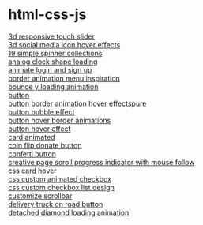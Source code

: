 # html-css-js
<a href="https://hawanbeats.github.io/html-css-js/3d%20responsive%20touch%20slider/">3d responsive touch slider</a>
<br>
<a href="https://hawanbeats.github.io/html-css-js/3d%20social%20media%20icon%20hover%20effects/">3d social media icon hover effects</a>
<br>
<a href="https://hawanbeats.github.io/html-css-js/19%20simple%20spinner%20collections/">19 simple spinner collections</a>
<br>
<a href="https://hawanbeats.github.io/html-css-js/analog%20clock%20shape%20loading/">analog clock shape loading</a>
<br>
<a href="https://hawanbeats.github.io/html-css-js/animate%20login%20and%20sign%20up/">animate login and sign up</a>
<br>
<a href="https://hawanbeats.github.io/html-css-js/border%20animation%20menu%20inspiration/">border animation menu inspiration</a>
<br>
<a href="https://hawanbeats.github.io/html-css-js/bounce%20y%20loading%20animation/">bounce y loading animation</a>
<br>
<a href="https://hawanbeats.github.io/html-css-js/button/">button</a>
<br>
<a href="https://hawanbeats.github.io/html-css-js/button%20border%20animation%20on%20hover%20effectspure/">button border animation hover effectspure</a>
<br>
<a href="https://hawanbeats.github.io/html-css-js/button%20bubble%20effect/">button bubble effect</a>
<br>
<a href="https://hawanbeats.github.io/html-css-js/button%20hover%20border%20animations/">button hover border animations</a>
<br>
<a href="https://hawanbeats.github.io/html-css-js/button%20hover%20effect/">button hover effect</a>
<br>
<a href="https://hawanbeats.github.io/html-css-js/card%20animated/">card animated</a>
<br>
<a href="https://hawanbeats.github.io/html-css-js/coin%20flip%20donate%20button/">coin flip donate button</a>
<br>
<a href="https://hawanbeats.github.io/html-css-js/confetti%20button/">confetti button</a>
<br>
<a href="https://hawanbeats.github.io/html-css-js/creative%20page%20scroll%20progress%20indicator%20with%20mouse%20follow/">creative page scroll progress indicator with mouse follow</a>
<br>
<a href="https://hawanbeats.github.io/html-css-js/css%20card%20hover/">css card hover</a>
<br>
<a href="https://hawanbeats.github.io/html-css-js/css%20custom%20animated%20checkbox/">css custom animated checkbox</a>
<br>
<a href="https://hawanbeats.github.io/html-css-js/css%20custom%20checkbox%20list%20design/">css custom checkbox list design</a>
<br>
<a href="https://hawanbeats.github.io/html-css-js/customize%20scrollbar/">customize scrollbar</a>
<br>
<a href="https://hawanbeats.github.io/html-css-js/delivery%20truck%20on%20road%20button/">delivery truck on road button</a>
<br>
<a href="https://hawanbeats.github.io/html-css-js/detached%20diamond%20loading%20animation/">detached diamond loading animation</a>

